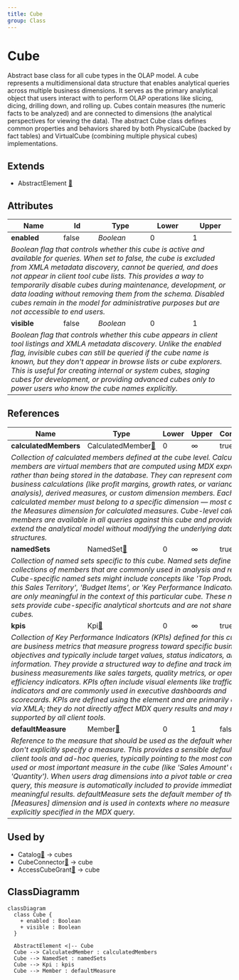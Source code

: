```yaml
---
title: Cube
group: Class
---
```


# Cube<a name="class-cube"></a>

Abstract base class for all cube types in the OLAP model. A cube represents a multidimensional data structure that enables analytical queries across multiple business dimensions. It serves as the primary analytical object that users interact with to perform OLAP operations like slicing, dicing, drilling down, and rolling up. Cubes contain measures (the numeric facts to be analyzed) and are connected to dimensions (the analytical perspectives for viewing the data). The abstract Cube class defines common properties and behaviors shared by both PhysicalCube (backed by fact tables) and VirtualCube (combining multiple physical cubes) implementations.
## Extends
- AbstractElement [🔗](./class-AbstractElement)
## Attributes

<table>
  <thead>
    <tr>
      <th>Name</th>
      <th>Id</th>
      <th>Type</th>
      <th>Lower</th>
      <th>Upper</th>
    </tr>
  </thead>
  <tbody>
    <tr>
      <td><strong>enabled</strong></td>
      <td>false</td>
      <td><em>Boolean</em></td>
      <td>0</td>
      <td>1</td>
    </tr>
    <tr>
      <td colspan="5"><em>Boolean flag that controls whether this cube is active and available for queries. When set to false, the cube is excluded from XMLA metadata discovery, cannot be queried, and does not appear in client tool cube lists. This provides a way to temporarily disable cubes during maintenance, development, or data loading without removing them from the schema. Disabled cubes remain in the model for administrative purposes but are not accessible to end users.</em></td>
    </tr>
    <tr>
      <td><strong>visible</strong></td>
      <td>false</td>
      <td><em>Boolean</em></td>
      <td>0</td>
      <td>1</td>
    </tr>
    <tr>
      <td colspan="5"><em>Boolean flag that controls whether this cube appears in client tool listings and XMLA metadata discovery. Unlike the enabled flag, invisible cubes can still be queried if the cube name is known, but they don't appear in browse lists or cube explorers. This is useful for creating internal or system cubes, staging cubes for development, or providing advanced cubes only to power users who know the cube names explicitly.</em></td>
    </tr>
  </tbody>
</table>

## References

<table>
  <thead>
    <tr>
      <th>Name</th>
      <th>Type</th>
      <th>Lower</th>
      <th>Upper</th>
      <th>Containment</th>
    </tr>
  </thead>
  <tbody>
    <tr>
      <td><strong>calculatedMembers</strong></td>
      <td>CalculatedMember<a href="./class-CalculatedMember">🔗</a></td>
      <td>0</td>
      <td>&infin;</td>
      <td>true</td>
    </tr>
    <tr>
      <td colspan="5"><em>Collection of calculated members defined at the cube level. Calculated members are virtual members that are computed using MDX expressions rather than being stored in the database. They can represent complex business calculations (like profit margins, growth rates, or variance analysis), derived measures, or custom dimension members. Each calculated member must belong to a specific dimension — most commonly the Measures dimension for calculated measures. Cube-level calculated members are available in all queries against this cube and provide a way to extend the analytical model without modifying the underlying data structures.</em></td>
    </tr>
    <tr>
      <td><strong>namedSets</strong></td>
      <td>NamedSet<a href="./class-NamedSet">🔗</a></td>
      <td>0</td>
      <td>&infin;</td>
      <td>true</td>
    </tr>
    <tr>
      <td colspan="5"><em>Collection of named sets specific to this cube. Named sets define reusable collections of members that are commonly used in analysis and reporting. Cube-specific named sets might include concepts like 'Top Products for this Sales Territory', 'Budget Items', or 'Key Performance Indicators' that are only meaningful in the context of this particular cube. These named sets provide cube-specific analytical shortcuts and are not shared across cubes.</em></td>
    </tr>
    <tr>
      <td><strong>kpis</strong></td>
      <td>Kpi<a href="./class-Kpi">🔗</a></td>
      <td>0</td>
      <td>&infin;</td>
      <td>true</td>
    </tr>
    <tr>
      <td colspan="5"><em>Collection of Key Performance Indicators (KPIs) defined for this cube. KPIs are business metrics that measure progress toward specific business objectives and typically include target values, status indicators, and trend information. They provide a structured way to define and track important business measurements like sales targets, quality metrics, or operational efficiency indicators. KPIs often include visual elements like traffic light indicators and are commonly used in executive dashboards and scorecards. KPIs are defined using the <Kpi> element and are primarily exposed via XMLA; they do not directly affect MDX query results and may not be supported by all client tools.</em></td>
    </tr>
    <tr>
      <td><strong>defaultMeasure</strong></td>
      <td>Member<a href="./class-Member">🔗</a></td>
      <td>0</td>
      <td>1</td>
      <td>false</td>
    </tr>
    <tr>
      <td colspan="5"><em>Reference to the measure that should be used as the default when queries don't explicitly specify a measure. This provides a sensible default for client tools and ad-hoc queries, typically pointing to the most commonly used or most important measure in the cube (like 'Sales Amount' or 'Quantity'). When users drag dimensions into a pivot table or create a new query, this measure is automatically included to provide immediate meaningful results. defaultMeasure sets the default member of the [Measures] dimension and is used in contexts where no measure is explicitly specified in the MDX query.</em></td>
    </tr>
  </tbody>
</table>



## Used by

- Catalog[🔗](./class-Catalog) → cubes
- CubeConnector[🔗](./class-CubeConnector) → cube
- AccessCubeGrant[🔗](./class-AccessCubeGrant) → cube

## ClassDiagramm

```mermaid
classDiagram
  class Cube {
    + enabled : Boolean
    + visible : Boolean
  }

  AbstractElement <|-- Cube
  Cube --> CalculatedMember : calculatedMembers
  Cube --> NamedSet : namedSets
  Cube --> Kpi : kpis
  Cube --> Member : defaultMeasure

```
